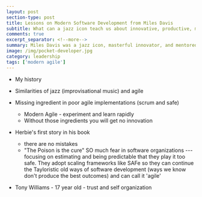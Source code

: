 ```yaml
---
layout: post
section-type: post
title: Lessons on Modern Software Development from Miles Davis
subtitle: What can a jazz icon teach us about innovative, productive, modern software development?
comments: true
excerpt_separator: <!--more-->
summary: Miles Davis was a jazz icon, masterful innovator, and mentored innovators throughout his career. What can we learn from him to help struggling software organization clinging to agile scaling frameworks and rule books that prevent productive, innovative software teams.
image: /img/pocket-developer.jpg
category: leadership
tags: ['modern agile']
---
```


- My history
- Similarities of jazz (improvisational music) and agile
- Missing ingredient in poor agile implementations (scrum and safe)
    - Modern Agile - experiment and learn rapidly
    - Without those ingredients you will get no innovation
- Herbie's first story in his book
    - there are no mistakes 
    - "The Poison is the cure"
    SO much fear in software organizations --- focusing on estimating and being predictable that they play it too safe. They adopt scaling frameworks like SAFe so they can continue the Tayloristic old ways of software development (ways we know don't produce the best outcomes) and can call it 'agile'

- Tony Williams - 17 year old - trust and self organization